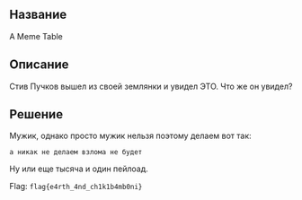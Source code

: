 ## Название
A Meme Table

## Описание
Стив Пучков вышел из своей землянки и увидел ЭТО. Что же он увидел?

## Решение
Мужик, однако просто мужик нельзя поэтому делаем вот так:

``а никак не делаем взлома не будет``

Ну или еще тысяча и один пейлоад.

Flag: ``flag{e4rth_4nd_ch1k1b4mb0ni}`` 
